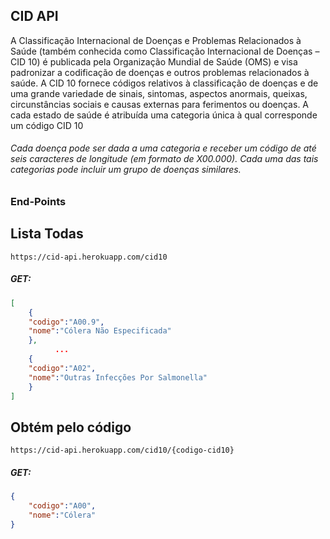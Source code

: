 ## CID API

A Classificação Internacional de Doenças e Problemas Relacionados à Saúde (também conhecida como Classificação Internacional de Doenças – CID 10) é publicada pela Organização Mundial de Saúde (OMS) e visa padronizar a codificação de doenças e outros problemas relacionados à saúde. A CID 10 fornece códigos relativos à classificação de doenças e de uma grande variedade de sinais, sintomas, aspectos anormais, queixas, circunstâncias sociais e causas externas para ferimentos ou doenças. A cada estado de saúde é atribuída uma categoria única à qual corresponde um código CID 10

###### Cada doença pode ser dada a uma categoria e receber um código de até seis caracteres de longitude (em formato de X00.000). Cada uma das tais categorias pode incluir um grupo de doenças similares.



### End-Points

## Lista Todas
`https://cid-api.herokuapp.com/cid10`
##### GET:

```json
[
    {
    "codigo":"A00.9",
    "nome":"Cólera Não Especificada"
    },
          ...
    {
    "codigo":"A02",
    "nome":"Outras Infecções Por Salmonella"
    }
]  
```

## Obtém pelo código

`https://cid-api.herokuapp.com/cid10/{codigo-cid10}`

##### GET: 

```json
{
    "codigo":"A00",
    "nome":"Cólera"
}   
```
